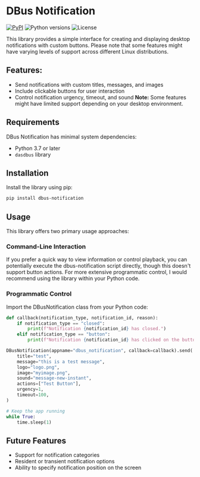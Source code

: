# DBus Notification

[![PyPI](https://img.shields.io/pypi/v/dbus-notification.svg)](https://pypi.python.org/pypi/dbus-notification)
![Python versions](https://img.shields.io/pypi/pyversions/dbus-notification.svg)
![License](https://img.shields.io/pypi/l/dbus-notification.svg)


This library provides a simple interface for creating and displaying desktop notifications with custom buttons. Please note that some features might have varying levels of support across different Linux distributions.


## Features:

 * Send notifications with custom titles, messages, and images
 * Include clickable buttons for user interaction
 * Control notification urgency, timeout, and sound
**Note:** Some features might have limited support depending on your desktop environment.


## Requirements

DBus Notification has minimal system dependencies:
* Python 3.7 or later
* `dasdbus` library

## Installation

Install the library using pip:

```bash
pip install dbus-notification
```

## Usage

This library offers two primary usage approaches:

### Command-Line Interaction

If you prefer a quick way to view information or control playback, you can potentially execute the dbus-notification script directly, though this doesn't support button actions. For more extensive programmatic control, I would recommend using the library within your Python code.

### Programmatic Control

Import the DBusNotification class from your Python code:

```python
def callback(notification_type, notification_id, reason):
    if notification_type == "closed":
        print(f"Notification {notification_id} has closed.")
    elif notification_type == "button":
        print(f"Notification {notification_id} has clicked on the button {reason}.")

DBusNotification(appname="dbus_notification", callback=callback).send(
    title="test",
    message="this is a test message",
    logo="logo.png",
    image="myimage.png",
    sound="message-new-instant",
    actions=["Test Button"],
    urgency=1,
    timeout=100,
)

# Keep the app running
while True:
    time.sleep(1)
```

## Future Features

 * Support for notification categories
 * Resident or transient notification options
 * Ability to specify notification position on the screen
